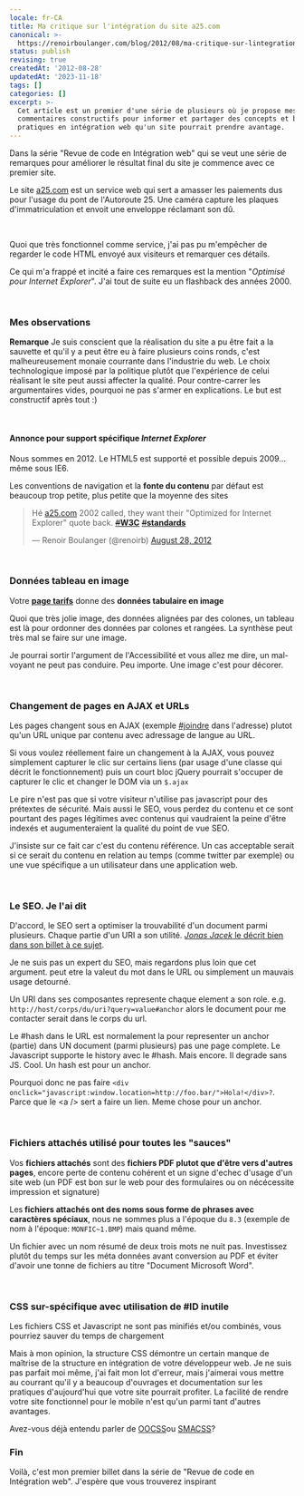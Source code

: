 ```yaml
---
locale: fr-CA
title: Ma critique sur l'intégration du site a25.com
canonical: >-
  https://renoirboulanger.com/blog/2012/08/ma-critique-sur-lintegration-du-site-a25-com/
status: publish
revising: true
createdAt: '2012-08-28'
updatedAt: '2023-11-18'
tags: []
categories: []
excerpt: >-
  Cet article est un premier d'une série de plusieurs où je propose mes
  commentaires constructifs pour informer et partager des concepts et bonnes
  pratiques en intégration web qu'un site pourrait prendre avantage.
---
```


<p>Dans la série "Revue de code en Intégration web" qui se veut une série de remarques pour améliorer le résultat final du site je commence avec ce premier site.</p>

<p>Le site <a href="https://a25.com/">a25.com</a> est un service web qui sert a amasser les paiements dus pour l'usage du pont de l'Autoroute 25. Une caméra capture les plaques d'immatriculation et envoit une enveloppe réclamant son dû.</p>

<p>&nbsp;</p>

<p>Quoi que très fonctionnel comme service, j'ai pas pu m'empêcher de regarder le code HTML envoyé aux visiteurs et remarquer ces détails.</p>

<p>Ce qui m'a frappé et incité a faire ces remarques est la mention "<em>Optimisé pour Internet Explorer</em>". J'ai tout de suite eu un flashback des années 2000.</p>

<p>&nbsp;</p>

<h3>Mes observations</h3>

<p><strong>Remarque</strong> Je suis conscient que la réalisation du site a pu être fait a la sauvette et qu'il y a peut être eu à faire plusieurs coins ronds, c'est malheureusement monaie courrante dans l'industrie du web. Le choix technologique imposé par la politique plutôt que l'expérience de celui réalisant le site peut aussi affecter la qualité. Pour contre-carrer les argumentaires vides, pourquoi ne pas s'armer en explications. Le but est constructif après tout :)</p>

<p>&nbsp;</p>

<h4>Annonce pour support spécifique <em>Internet Explorer</em></h4>

<p>Nous sommes en 2012. Le HTML5 est supporté et possible depuis 2009... même sous IE6.</p>

<p>Les conventions de navigation et la <strong>fonte du contenu</strong> par défaut est beaucoup trop petite, plus petite que la moyenne des sites</p>

<blockquote class="twitter-tweet tw-align-center"><p>Hé <a href="https://a25.com" title="https://a25.com">a25.com</a> 2002 called, they want their "Optimized for Internet Explorer" quote back. <a href="https://twitter.com/search/?q=%23W3C"><s>#</s><b>W3C</b></a> <a href="https://twitter.com/search/?q=%23standards"><s>#</s><b>standards</b></a></p>&mdash; Renoir Boulanger (@renoirb) <a href="https://twitter.com/renoirb/status/240557073270722561" data-datetime="2012-08-28T21:10:50+00:00">August 28, 2012</a></blockquote>

<script src="//platform.twitter.com/widgets.js" charset="utf-8"></script>

<p>&nbsp;</p>

<h3>Données tableau en image</h3>

<p>Votre <a href="https://www.a25.com/#tarif"><strong>page tarifs</strong></a> donne des <strong>données tabulaire en image</strong></p>

<p>Quoi que très jolie image, des données alignées par des colones, un tableau est là pour ordonner des données par colones et rangées. La synthèse peut très mal se faire sur une image.</p>

<p>Je pourrai sortir l'argument de l'Accessibilité et vous allez me dire, un mal-voyant ne peut pas conduire. Peu importe. Une image c'est pour décorer.</p>

<p>&nbsp;</p>

<h3>Changement de pages en AJAX et URLs</h3>

<p>Les pages changent sous en AJAX (exemple <a href="https://a25.com/#joindre">#joindre</a> dans l'adresse) plutot qu'un URL unique par contenu avec adressage de langue au URL.</p>

<p>Si vous voulez réellement faire un changement à la AJAX, vous pouvez simplement capturer le clic sur certains liens (par usage d'une classe qui décrit le fonctionnement) puis un court bloc jQuery pourrait s'occuper de capturer le clic et changer le DOM via un <code>$.ajax</code></p>

<p>Le pire n'est pas que si votre visiteur n'utilise pas javascript pour des prétextes de sécurité. Mais aussi le SEO, vous perdez du contenu et ce sont pourtant des pages légitimes avec contenus qui vaudraient la peine d'être indexés et augumenteraient la qualité du point de vue SEO.</p>

<p>J'insiste sur ce fait car c'est du contenu référence. Un cas acceptable serait si ce serait du contenu en relation au temps (comme twitter par exemple) ou une vue spécifique a un utilisateur dans une application web.</p>

<p>&nbsp;</p>

<h3>Le SEO. Je l'ai dit</h3>

<p>D'accord, le SEO sert a optimiser la trouvabilité d'un document parmi plusieurs. Chaque partie d'un URI a son utilité. <a href="https://web.archive.org/web/20130827233642/https://rield.com/how-to/url-design"><em>Jonas Jacek</em> le décrit bien dans son billet à ce sujet</a>.</p>

<p>Je ne suis pas un expert du SEO, mais regardons plus loin que cet argument. peut etre la valeut du mot dans le URL ou simplement un mauvais usage detourné.</p>

<p>Un URI dans ses composantes represente chaque element a son role. e.g. <code>http://host/corps/du/uri?query=value#anchor</code> alors le document pour me contacter serait dans le corps du url.</p>

<p>Le #hash dans le URL est normalement la pour representer un anchor (partie) dans UN document (parmi plusieurs) pas une page complete. Le Javascript supporte le history avec le #hash. Mais encore. Il degrade sans JS. Cool.  Un hash est pour un anchor.</p>

<p>Pourquoi donc ne pas faire <code>&lt;div onclick="javascript:window.location=http://foo.bar/"&gt;Hola!&lt;/div&gt;?</code>. Parce que le &lt;a /&gt; sert a faire un lien. Meme chose pour un anchor.</p>

<p>&nbsp;</p>

<h3>Fichiers attachés utilisé pour toutes les "sauces"</h3>

<p>Vos <strong>fichiers attachés</strong> sont des <strong>fichiers PDF plutot que d'être vers d'autres pages</strong>, encore perte de contenu cohérent et un signe d'echec d'usage d'un site web (un PDF est bon sur le web pour des formulaires ou on nécécessite impression et signature)</p>

<p>Les<strong> fichiers attachés ont des noms sous forme de phrases avec caractères spéciaux</strong>, nous ne sommes plus a l'époque du <code>8.3</code> (exemple de nom à l'époque: <code>MONFIC~1.BMP</code>) mais quand même.</p>

<p>Un fichier avec un nom résumé de deux trois mots ne nuit pas. Investissez plutôt du temps sur les méta données avant conversion au PDF et éviter d'avoir une tonne de fichiers au titre "Document Microsoft Word".</p>

<p>&nbsp;</p>

<h3>CSS sur-spécifique avec utilisation de #ID inutile</h3>

<p>Les fichiers CSS et Javascript ne sont pas minifiés et/ou combinés, vous pourriez sauver du temps de chargement</p>

<p>Mais à mon opinion, la structure CSS démontre un certain manque de maîtrise de la structure en intégration de votre développeur web. Je ne suis pas parfait moi même, j'ai fait mon lot d'erreur, mais j'aimerai vous mettre au courrant qu'il y a beaucoup d'ouvrages et documentation sur les pratiques d'aujourd'hui que votre site pourrait profiter. La facilité de rendre votre site fonctionnel pour le mobile n'est qu'un parmi tant d'autres avantages.</p>

<p>Avez-vous déjà entendu parler de <a href="https://web.archive.org/web/20230307202104/http://oocss.org/" lang="en" title="Object-Oriented Cascading Style Sheet architecture">OOCSS</a>ou <a href="https://web.archive.org/web/20230919220609/https://smacss.com/" title="Scalable and Modular Architecture for Cascading Style Sheets" lang="en">SMACSS</a>?

<h3>Fin</h3>
</p>

<p>Voilà, c'est mon premier billet dans la série de "Revue de code en Intégration web". J'espère que vous trouverez inspirant</p>